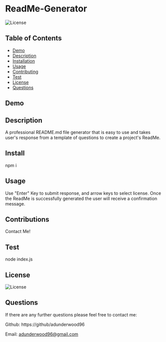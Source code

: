 # ReadMe-Generator

![License](https://img.shields.io/badge/License-MIT-yellow.svg)

## Table of Contents
* [Demo](#Demo)
* [Description](#Description)
* [Installation](#Installation)
* [Usage](#Usage)
* [Contributing](#Contributing)
* [Test](#Tests)
* [License](#License)
* [Questions](#Questions)


## Demo


## Description
A professional README.md file generator that is easy to use and takes user's response from a template of questions to create a project's ReadMe.

## Install
npm i

## Usage
Use "Enter" Key to submit response, and arrow keys to select license. Once the ReadMe is successfully generated the user will receive a confirmation message.

## Contributions
Contact Me!

## Test
node index.js

## License
![License](https://img.shields.io/badge/License-MIT-yellow.svg)

 ## Questions

If there are any further questions please feel free to contact me:

Github: https://github/adunderwood96

Email: adunderwood96@gmail.com

